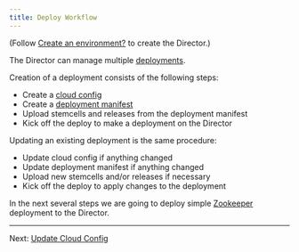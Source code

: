 ```yaml
---
title: Deploy Workflow
---
```


(Follow [Create an environment?](init.md) to create the Director.)

The Director can manage multiple [deployments](terminology.md#deployment).

Creation of a deployment consists of the following steps:

- Create a [cloud config](terminology.md#cloud-config)
- Create a [deployment manifest](terminology.md#manifest)
- Upload stemcells and releases from the deployment manifest
- Kick off the deploy to make a deployment on the Director

Updating an existing deployment is the same procedure:

- Update cloud config if anything changed
- Update deployment manifest if anything changed
- Upload new stemcells and/or releases if necessary
- Kick off the deploy to apply changes to the deployment

In the next several steps we are going to deploy simple [Zookeeper](https://en.wikipedia.org/wiki/Apache_ZooKeeper) deployment to the Director.

---
Next: [Update Cloud Config](update-cloud-config.md)
